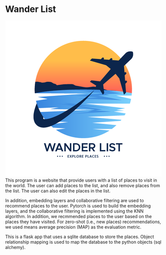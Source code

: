 # Wander List
![alt text](https://github.com/Yubo-Cao/traveler/blob/master/Wander%20List%20Logo.png?raw=true)
This program is a website that provide users with a list of places to visit
in the world. The user can add places to the list, and also remove places
from the list. The user can also edit the places in the list.

In addition, embedding layers and collaborative filtering are used to
recommend places to the user. Pytorch is used to build the embedding layers,
and the collaborative filtering is implemented using the KNN algorithm. In
addition, we recmmended places to the user based on the places they have
visited. For zero-shot (i.e., new places) recommendations, we used means
average precision (MAP) as the evaluation metric.

This is a flask app that uses a sqlite database to store the places. Object
relationship mapping is used to map the database to the python objects (sql
alchemy).


